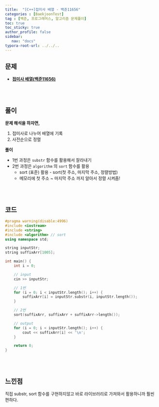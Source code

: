 ```yaml
---
title:  "[C++]접미사 배열 - 백준11656"
categories : [BaekjoonTest]
tag : [백준, 프로그래머스, 알고리즘 문제풀이]
toc: true
toc_sticky: true
author_profile: false
sidebar:
   nav: "docs"
typora-root-url: ../../..
---
```




## 문제

* **[접미사 배열(백준11656)](https://www.acmicpc.net/problem/11656)**

<br><br>

## 풀이

**문제 해석을 하자면,**

1. 접미사로 나누어 배열에 기록
2. 사전순으로 정렬



**풀이**

* 1번 과정은 `substr` 함수를 활용해서 잘라내기
* 2번 과정은 `algorithm` 의 `sort` 함수를 활용
  * sort (표준) 활용 - sort(첫 주소, 마지막 주소, 정렬방법)
  * 메모리에 첫 주소 ~ 마지막 주소 까지 알아서 정렬 시켜줌!




<br><br>

## 코드

```c++
#pragma warning(disable:4996)
#include <iostream>
#include <string>
#include <algorithm> // sort
using namespace std;

string inputStr;
string suffixArr[1005];

int main() {
	int i = 0;

	// input
	cin >> inputStr;

	// 1번
	for (i = 0; i < inputStr.length(); i++) {
		suffixArr[i] = inputStr.substr(i, inputStr.length());
	}

	// 2번
	sort(suffixArr, suffixArr + suffixArr->length());

	// output
	for (i = 0; i < inputStr.length(); i++) {
		cout << suffixArr[i] << '\n';
	}

	return 0;
}
```

<br><br>

## 느낀점

직접 substr, sort 함수를 구현하지않고 바로 라이브러리로 가져와서 활용하니까 훨씬 편하다.
